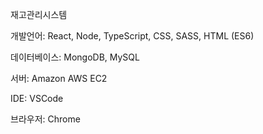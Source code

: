 재고관리시스템 

개발언어: React, Node, TypeScript, CSS, SASS, HTML (ES6)

데이터베이스: MongoDB, MySQL

서버: Amazon AWS EC2

IDE: VSCode

브라우저: Chrome
